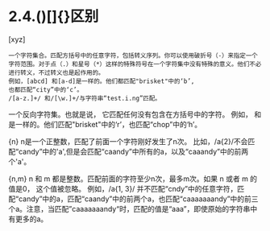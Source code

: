 # 2.4.\(\)\[\]{}区别

\[xyz\]

```text
一个字符集合。匹配方括号中的任意字符，包括转义序列。你可以使用破折号（-）来指定一个字符范围。对于点（.）和星号（*）这样的特殊符号在一个字符集中没有特殊的意义。他们不必进行转义，不过转义也是起作用的。
例如，[abcd] 和[a-d]是一样的。他们都匹配"brisket"中的‘b’,
也都匹配“city”中的‘c’。
/[a-z.]+/ 和/[\w.]+/与字符串“test.i.ng”匹配。
```

  
一个反向字符集。也就是说， 它匹配任何没有包含在方括号中的字符。 例如， 和  是一样的。他们匹配"brisket"中的‘r’，也匹配“chop”中的‘h’。

{n} n是一个正整数，匹配了前面一个字符刚好发生了n次。 比如，/a{2}/不会匹配“candy”中的'a',但是会匹配“caandy”中所有的a，以及“caaandy”中的前两个'a'。

{n,m} n 和 m 都是整数。匹配前面的字符至少n次，最多m次。如果 n 或者 m 的值是0， 这个值被忽略。 例如，/a{1, 3}/ 并不匹配“cndy”中的任意字符，匹配“candy”中的a，匹配“caandy”中的前两个a，也匹配“caaaaaaandy”中的前三个a。注意，当匹配”caaaaaaandy“时，匹配的值是“aaa”，即使原始的字符串中有更多的a。

